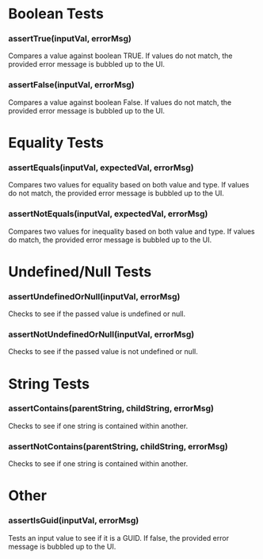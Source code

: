 

# Boolean Tests #

### assertTrue(inputVal, errorMsg) ###
Compares a value against boolean TRUE. If values do not match, the provided error message is bubbled up to the UI.

### assertFalse(inputVal, errorMsg) ###
Compares a value against boolean False. If values do not match, the provided error message is bubbled up to the UI.

# Equality Tests #

### assertEquals(inputVal, expectedVal, errorMsg) ###
Compares two values for equality based on both value and type. If values do not match, the provided error message is bubbled up to the UI.

### assertNotEquals(inputVal, expectedVal, errorMsg) ###
Compares two values for inequality based on both value and type. If values do match, the provided error message is bubbled up to the UI.

# Undefined/Null Tests #

### assertUndefinedOrNull(inputVal, errorMsg) ###
Checks to see if the passed value is undefined or null.

### assertNotUndefinedOrNull(inputVal, errorMsg) ###
Checks to see if the passed value is not undefined or null.

# String Tests #

### assertContains(parentString, childString, errorMsg) ###
Checks to see if one string is contained within another.

### assertNotContains(parentString, childString, errorMsg) ###
Checks to see if one string is contained within another.

# Other #

### assertIsGuid(inputVal, errorMsg) ###
Tests an input value to see if it is a GUID. If false, the provided error message is bubbled up to the UI.